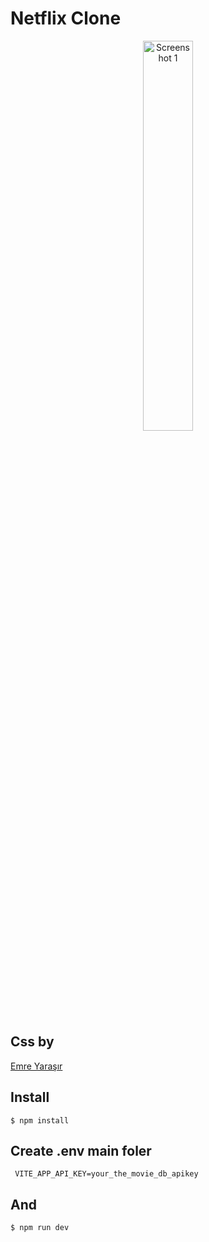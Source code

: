 # Netflix Clone

<p align="center">
  <img alt='Screenshot 1' src="./src/assets/img/netflix-clone.png" width="40%"/>
  
  <br/>
</p>





## Css by ##
 <a href="https://github.com/viowins">Emre Yaraşır</a>
## Install ##

    $ npm install
## Create .env main foler ##
     VITE_APP_API_KEY=your_the_movie_db_apikey
## And ##
    $ npm run dev
